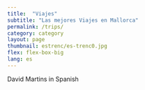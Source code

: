 ```yaml
---
title:  "Viajes"
subtitle: "Las mejores Viajes en Mallorca"
permalink: /trips/
category: category
layout: page
thumbnail: estrenc/es-trenc0.jpg
flex: flex-box-big
lang: es
---
```


David Martins in Spanish